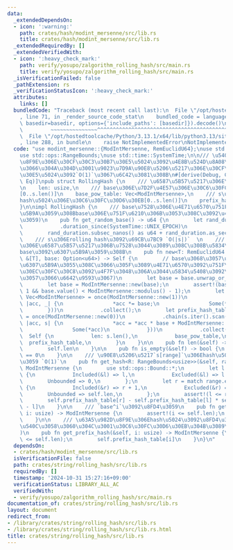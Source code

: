 ```yaml
---
data:
  _extendedDependsOn:
  - icon: ':warning:'
    path: crates/hash/modint_mersenne/src/lib.rs
    title: crates/hash/modint_mersenne/src/lib.rs
  _extendedRequiredBy: []
  _extendedVerifiedWith:
  - icon: ':heavy_check_mark:'
    path: verify/yosupo/zalgorithm_rolling_hash/src/main.rs
    title: verify/yosupo/zalgorithm_rolling_hash/src/main.rs
  _isVerificationFailed: false
  _pathExtension: rs
  _verificationStatusIcon: ':heavy_check_mark:'
  attributes:
    links: []
  bundledCode: "Traceback (most recent call last):\n  File \"/opt/hostedtoolcache/Python/3.13.1/x64/lib/python3.13/site-packages/onlinejudge_verify/documentation/build.py\"\
    , line 71, in _render_source_code_stat\n    bundled_code = language.bundle(stat.path,\
    \ basedir=basedir, options={'include_paths': [basedir]}).decode()\n          \
    \         ~~~~~~~~~~~~~~~^^^^^^^^^^^^^^^^^^^^^^^^^^^^^^^^^^^^^^^^^^^^^^^^^^^^^^^^^^^^^^^^^^\n\
    \  File \"/opt/hostedtoolcache/Python/3.13.1/x64/lib/python3.13/site-packages/onlinejudge_verify/languages/rust.py\"\
    , line 288, in bundle\n    raise NotImplementedError\nNotImplementedError\n"
  code: "use modint_mersenne::{ModIntMersenne, RemEuclidU64};\nuse std::iter::once;\n\
    use std::ops::RangeBounds;\nuse std::time::SystemTime;\n\n/// \u5404\u63A5\u982D\
    \u8F9E\u306E\u30CF\u30C3\u30B7\u30E5\u5024\u3092\u4E8B\u524D\u8A08\u7B97\u3057\
    \u3066\u304A\u304D\u3001\u9023\u7D9A\u90E8\u5206\u5217\u306E\u30CF\u30C3\u30B7\
    \u30E5\u5024\u3092`O(1)`\u3067\u6C42\u3081\u308B\n#[derive(Debug, Clone, PartialEq,\
    \ Eq)]\npub struct RollingHash {\n    /// \u6587\u5B57\u5217\u306E\u9577\u3055\
    \n    len: usize,\n    /// base\u306E\u7D2F\u4E57\u306E\u30C6\u30FC\u30D6\u30EB\
    [0..s.len()]\n    base_pow_table: Vec<ModIntMersenne>,\n    /// s\u306Eprefix\u306E\
    hash\u5024\u306E\u30C6\u30FC\u30D6\u30EB[0..s.len()]\n    prefix_hash_table: Vec<ModIntMersenne>,\n\
    }\n\nimpl RollingHash {\n    /// base\u7528\u306E\u4E71\u6570\u751F\u6210(\u6307\
    \u5B9A\u3059\u308Bbase\u306E\u751F\u6210\u306B\u3053\u308C\u3092\u4F7F\u3048\u307E\
    \u3059)\n    pub fn get_random_base() -> u64 {\n        let rand_duration = SystemTime::now()\n\
    \            .duration_since(SystemTime::UNIX_EPOCH)\n            .unwrap();\n\
    \        rand_duration.subsec_nanos() as u64 + rand_duration.as_secs()\n    }\n\
    \    /// s\u306Erolling hash\u3092\u69CB\u7BC9 `O(|s|)`  \n    /// \u8907\u6570\
    \u306E\u6587\u5B57\u5217\u306B\u7528\u3044\u3089\u308C\u308B\u5834\u5408\u306F\
    base\u3092\u6307\u5B9A\u3059\u308B\n    pub fn new<T: RemEuclidU64 + Copy>(s:\
    \ &[T], base: Option<u64>) -> Self {\n        // base\u3068\u3057\u3066None\u304C\
    \u6307\u5B9A\u3055\u308C\u3066\u305F\u3089\u4E71\u6570\u3092\u751F\u6210(rand\u30AF\
    \u30EC\u30FC\u30C8\u3092\u4F7F\u3048\u306A\u3044\u5834\u5408\u3092\u8003\u616E\
    \u3057\u3066\u6642\u9593\u3067)\n        let base = base.unwrap_or_else(Self::get_random_base);\n\
    \        let base = ModIntMersenne::new(base);\n        assert!(base.value() >\
    \ 1 && base.value() < ModIntMersenne::modulus() - 1);\n        let base_pow_table:\
    \ Vec<ModIntMersenne> = once(ModIntMersenne::new(1))\n            .chain((0..s.len()).scan(ModIntMersenne::new(1),\
    \ |acc, _| {\n                *acc *= base;\n                Some(*acc)\n    \
    \        }))\n            .collect();\n        let prefix_hash_table: Vec<ModIntMersenne>\
    \ = once(ModIntMersenne::new(0))\n            .chain(s.iter().scan(ModIntMersenne::new(0),\
    \ |acc, s| {\n                *acc = *acc * base + ModIntMersenne::new(*s);\n\
    \                Some(*acc)\n            }))\n            .collect();\n      \
    \  Self {\n            len: s.len(),\n            base_pow_table,\n          \
    \  prefix_hash_table,\n        }\n    }\n\n    pub fn len(&self) -> usize {\n\
    \        self.len\n    }\n\n    pub fn is_empty(&self) -> bool {\n        self.len\
    \ == 0\n    }\n\n    /// \u90E8\u5206\u5217`s[range]`\u306Ehash\u5024\u3092\u8FD4\
    \u3059 `O(1)`\n    pub fn get_hash<R: RangeBounds<usize>>(&self, range: R) ->\
    \ ModIntMersenne {\n        use std::ops::Bound::*;\n        let l = match range.start_bound()\
    \ {\n            Included(&l) => l,\n            Excluded(&l) => l + 1,\n    \
    \        Unbounded => 0,\n        };\n        let r = match range.end_bound()\
    \ {\n            Included(&r) => r + 1,\n            Excluded(&r) => r,\n    \
    \        Unbounded => self.len,\n        };\n        assert!(l <= r && r <= self.len);\n\
    \        self.prefix_hash_table[r] - self.prefix_hash_table[l] * self.base_pow_table[r\
    \ - l]\n    }\n\n    /// `base^i`\u3092\u8FD4\u3059\n    pub fn get_base_pow(&self,\
    \ i: usize) -> ModIntMersenne {\n        assert!(i <= self.len);\n        self.base_pow_table[i]\n\
    \    }\n\n    /// \u63A5\u982D\u8F9E\u306Ehash\u5024\u3092\u8FD4\u3059(`get_hash(0..i)`\u3068\
    \u540C\u3058\u3060\u304C\u3001\u30C6\u30FC\u30D6\u30EB\u304B\u3089\u5F15\u304F\
    )\n    pub fn get_prefix_hash(&self, i: usize) -> ModIntMersenne {\n        assert!(i\
    \ <= self.len);\n        self.prefix_hash_table[i]\n    }\n}\n"
  dependsOn:
  - crates/hash/modint_mersenne/src/lib.rs
  isVerificationFile: false
  path: crates/string/rolling_hash/src/lib.rs
  requiredBy: []
  timestamp: '2024-10-31 15:27:16+09:00'
  verificationStatus: LIBRARY_ALL_AC
  verifiedWith:
  - verify/yosupo/zalgorithm_rolling_hash/src/main.rs
documentation_of: crates/string/rolling_hash/src/lib.rs
layout: document
redirect_from:
- /library/crates/string/rolling_hash/src/lib.rs
- /library/crates/string/rolling_hash/src/lib.rs.html
title: crates/string/rolling_hash/src/lib.rs
---
```

